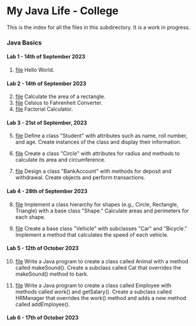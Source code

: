 # My Java Life - College

This is the index for all the files in this subdirectory. It is a work in progress.

### Java Basics

#### Lab 1 - 14th of September 2023
1. [file](HelloWorld.java)  Hello World.

#### Lab 2 - 14th of September 2023
2. [file](AreaOfRectangle.java)  Calculate the area of a rectangle.
3. [file](CelsiusToFahrenheit.java)  Celsius to Fahrenheit Converter.
4. [file](Factorial.java)  Factorial Calculator.

#### Lab 3 - 21st of September, 2023
5. [file](Student.java)  Define a class "Student" with attributes such as name, roll number, and age. Create instances of the class and display their information.
6. [file](Circle.java)  Create a class "Circle" with attributes for radius and methods to calculate its area and circumference. 

7. [file](BankAccount.java)  Design a class "BankAccount" with methods for deposit and withdrawal. Create objects and perform transactions. 

#### Lab 4 - 28th of September 2023
8. [file](Shapes.java) Implement a class hierarchy for shapes (e.g., Circle, Rectangle, Triangle) with a base class "Shape." Calculate areas and perimeters for each shape.

9. [file](Vehicles.java) Create a base class "Vehicle" with subclasses "Car" and "Bicycle." Implement a method that calculates the speed of each vehicle.

#### Lab 5 - 12th of October 2023
10. [file](Animal.java) Write a Java program to create a class called Animal with a method called makeSound(). Create a subclass called Cat that overrides the makeSound() method to bark.

11. [file](Employee.java) Write a Java program to create a class called Employee with methods called work() and getSalary(). Create a subclass called HRManager that overrides the work() method and adds a new method called addEmployee().

#### Lab 6 - 17th of October 2023